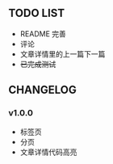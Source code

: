 ## TODO LIST

- README 完善
- 评论
- 文章详情里的上一篇下一篇
- ~~已完成测试~~

## CHANGELOG

### v1.0.0

- 标签页
- 分页
- 文章详情代码高亮